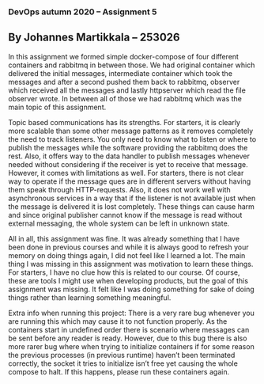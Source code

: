 ### DevOps autumn 2020 – Assignment 5
## By Johannes Martikkala – 253026

In this assignment we formed simple docker-compose of four different containers and rabbitmq in between those. We had original container which delivered the initial messages, intermediate container which took the messages and after a second pushed them back to rabbitmq, observer which received all the messages and lastly httpserver which read the file observer wrote. In between all of those we had rabbitmq which was the main topic of this assignment.

Topic based communications has its strengths. For starters, it is clearly more scalable than some other message patterns as it removes completely the need to track listeners. You only need to know what to listen or where to publish the messages while the software providing the rabbitmq does the rest. Also, it offers way to the data handler to publish messages whenever needed without considering if the receiver is yet to receive that message.
However, it comes with limitations as well. For starters, there is not clear way to operate if the message ques are in different servers without having them speak through HTTP-requests. Also, it does not work well with asynchronous services in a way that if the listener is not available just when the message is delivered it is lost completely. These things can cause harm and since original publisher cannot know if the message is read without external messaging, the whole system can be left in unknown state. 

All in all, this assignment was fine. It was already something that I have been done in previous courses and while it is always good to refresh your memory on doing things again, I did not feel like I learned a lot. The main thing I was missing in this assignment was motivation to learn these things. For starters, I have no clue how this is related to our course. Of course, these are tools I might use when developing products, but the goal of this assignment was missing. It felt like I was doing something for sake of doing things rather than learning something meaningful.


Extra info when running this project:
There is a very rare bug whenever you are running this which may cause it to not function properly. As the containers start in undefined order there is scenario where messages can be sent before any reader is ready. However, due to this bug there is also more rarer bug where when trying to initialize containers if for some reason the previous processes (in previous runtime) haven’t been terminated correctly, the socket it tries to initialize isn’t free yet causing the whole compose to halt. If this happens, please run these containers again.
